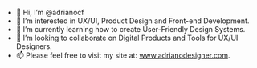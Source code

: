 - 👋 Hi, I’m @adrianocf
- 👀 I’m interested in UX/UI, Product Design and Front-end Development.
- 🌱 I’m currently learning how to create User-Friendly Design Systems.
- 💞️ I’m looking to collaborate on Digital Products and Tools for UX/UI Designers.
- 📫 Please feel free to visit my site at: www.adrianodesigner.com.
<!---
adrianocf/adrianocf is a ✨ special ✨ repository because its `README.md` (this file) appears on your GitHub profile.
You can click the Preview link to take a look at your changes.
--->
